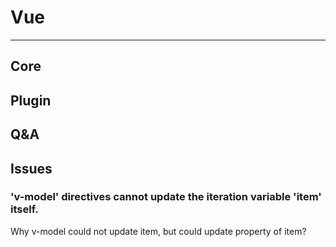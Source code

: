 # Vue
---

## Core

## Plugin

## Q&A

## Issues

### 'v-model' directives cannot update the iteration variable 'item' itself.
Why v-model could not update item, but could update property of item?

